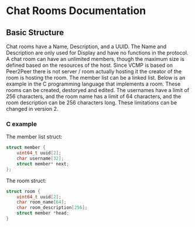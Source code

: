 # Chat Rooms Documentation

## Basic Structure
Chat rooms have a Name, Description, and a UUID. The Name and Description are only used for Display and have no functions in the protocol. A chat room can have an unlimited members, though the maximum size is defined based on the resources of the host. Since VCMP is based on Peer2Peer there is not server / room actually hosting it the creator of the room is hosting the room. The member list can be a linked list. Below is an example in the C programming language that implements a room. These rooms can be created, destoryed and edited. The usernames have a limit of 256 characters, and the room name has a limit of 64 characters, and the room description can be 256 characters long. These limitations can be changed in version 2.

### C example
The member list struct:
```c
struct member {
    uint64_t uuid[2];
    char username[32];
    struct member* next;
};
```
The room struct:
```c
struct room {
    uint64_t uuid[2];
    char room_name[64];
    char room_description[256];
    struct member *head;
}
```

<!--- TODO for me (Raphael): Add a USER.md documentation for user specific shit lmao --->